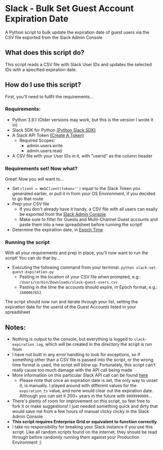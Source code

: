 # Slack - Bulk Set Guest Account Expiration Date
A Python script to bulk update the expiration date of guest users via the CSV file exported from the Slack Admin Console

## What does this script do? 
This script reads a CSV file with Slack User IDs and updates the selected IDs with a specified expiration date. 

## How do I use this script? 
First, you'll need to fullfil the requirements... 

### Requirements: 
- Python 3.9.1 (Older versions may work, but this is the version I wrote it in)
- Slack SDK for Python [(Python Slack SDK)](https://slack.dev/python-slack-sdk/)
- A Slack API Token [(Create A Token)](https://github.com/slackapi/python-slack-sdk/blob/main/tutorial/01-creating-the-slack-app.md)
    - Required Scopes: 
        - admin.users:write
        - admin.users:read
- A CSV file with your User IDs in it, with "userid" as the column header

 ### Requirements set! Now what? 
 Great! Now you will want to... 
 - Set ```client = WebClient(token='')``` equal to the Slack Token you generated earlier, or pull it in from your OS Environment, if you decided to go that route
 - Prep your CSV file 
     - If you don't already have it handy, a CSV file with all users can esaily be exported from the [Slack Admin Console](https://slack.com/admin)
     - Make sure to filter for Guests and Multi-Channel Guest accounts and paste them into a new spreadsheet before running the script!
 - Determine the expiration date, in [Epoch Time](https://www.epochconverter.com/)
 
 ### Running the script
 With all your requirements and prep in place, you'll now want to run the script! You can do that by...
 - Executing the following command from your terminal: ```python slack-set-guest-expiration.py```
     - Pasting in the location of your CSV file when prompted, e.g.: ```/Users/corbin/Downloads/slack-guest-users.csv```
     - Pasting in the time the accounts should expire, in Epoch format, e.g.: ```1660067652```    
     
 The script should now run and iterate through your list, setting the expiration date for the userid of the Guest Accounts listed in your spreadsheet    
 
 ## Notes:
 - Nothing is output to the console, but everything is logged to ```slack-expiration.log```, which will be created in the directory the script is run from
 - I have not built in any error handling to look for exceptions, so if something other than a CSV file is passed into the script, or the wrong time format is used, the script will blow up. Fortunately, this script can't really cause too much damage with the API call being made
 - More information on this particular Slack API call can be found [here](https://api.slack.com/methods/admin.users.setExpiration)
     - Please note that once an expiration date is set, the only way to unset it, is manually. I played around with different values for the ```expiration_ts``` value, and none would clear out the expiration date. Although you can set it 200+ years in the future with ```9999999999```...
 - There's plenty of room for improvement on this script, so feel free to fork it or make suggestions! I just needed something quick and dirty that would save me from a few hours of manual clicky clicky in the Slack Admin Console
 - **This script requires Enterprise Grid or equivalent to function correctly**
 - I take no responsibility for breaking your Slack instance if you use this script. Like all random scripts found on the internet, they should be read through before randomly running them against your Production Environment ;)
